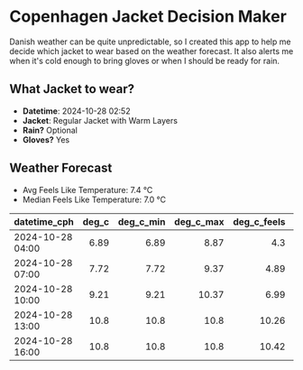 
# Copenhagen Jacket Decision Maker

Danish weather can be quite unpredictable, so I created this app to help me decide which jacket to wear based on the weather forecast. 
It also alerts me when it's cold enough to bring gloves or when I should be ready for rain.

## What Jacket to wear?

- **Datetime**: 2024-10-28 02:52
- **Jacket**: Regular Jacket with Warm Layers
- **Rain?** Optional
- **Gloves?** Yes

## Weather Forecast
- Avg Feels Like Temperature: 7.4 °C
- Median Feels Like Temperature: 7.0 °C

| datetime_cph     |   deg_c |   deg_c_min |   deg_c_max |   deg_c_feels | weather   | wind   | rain   |
|:-----------------|--------:|------------:|------------:|--------------:|:----------|:-------|:-------|
| 2024-10-28 04:00 |    6.89 |        6.89 |        8.87 |          4.3  | Clouds    | Low    | None   |
| 2024-10-28 07:00 |    7.72 |        7.72 |        9.37 |          4.89 | Clouds    | Low    | None   |
| 2024-10-28 10:00 |    9.21 |        9.21 |       10.37 |          6.99 | Clouds    | Low    | None   |
| 2024-10-28 13:00 |   10.8  |       10.8  |       10.8  |         10.26 | Clouds    | Low    | None   |
| 2024-10-28 16:00 |   10.8  |       10.8  |       10.8  |         10.42 | Rain      | Low    | Low    |
        